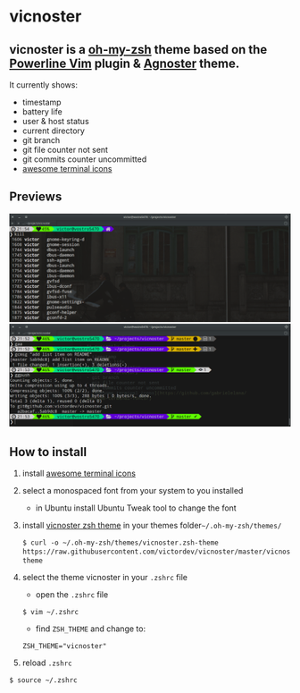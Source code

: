 # vicnoster

## vicnoster is a [oh-my-zsh](https://github.com/robbyrussell/oh-my-zsh) theme based on the [Powerline Vim](https://github.com/Lokaltog/vim-powerline) plugin & [Agnoster](https://github.com/robbyrussell/oh-my-zsh/wiki/themes#agnoster) theme.

It currently shows:

- timestamp
- battery life
- user & host status
- current directory
- git branch
- git file counter not sent
- git commits counter uncommitted
- [awesome terminal icons](https://github.com/gabrielelana/awesome-terminal-fonts/)

## Previews

![preview home directory](images/preview-home.png)
![preview home directory](images/preview-git.png)

## How to install

1. install [awesome terminal icons](https://github.com/gabrielelana/awesome-terminal-fonts/)

2. select a monospaced font from your system to you installed
	* in Ubuntu install Ubuntu Tweak tool to change the font

3. install [vicnoster zsh theme](https://github.com/victordev/vicnoster) in your themes folder`~/.oh-my-zsh/themes/` 

	```
	$ curl -o ~/.oh-my-zsh/themes/vicnoster.zsh-theme https://raw.githubusercontent.com/victordev/vicnoster/master/vicnoster.zsh-theme
	```
4. select the theme vicnoster in your `.zshrc` file

	* open the `.zshrc` file
	
	```
	$ vim ~/.zshrc
	```
	* find `ZSH_THEME` and change to:
	
	```
	ZSH_THEME="vicnoster"
	```
5. reload `.zshrc`

```
$ source ~/.zshrc
```


